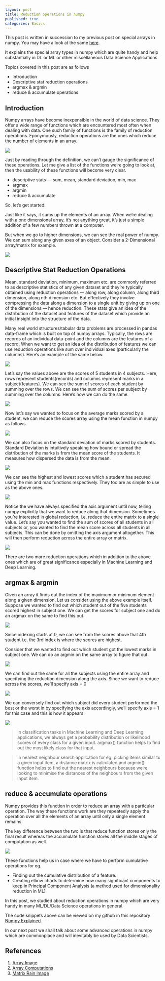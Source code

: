 ```yaml
---
layout: post
title: Reduction operations in numpy
published: true
categories: Basics
---
```


This post is written in succession to my previous post on special arrays in numpy. You may have a look at the same [here](https://elisonsherton.github.io/2020/08/19/special-arrays-in-numpy.html). 

It explains the special array types in numpy which are quite handy and help substantially in DL or ML or other miscellaneous Data Science Applications.

Topics covered in this post are as follows

- Introduction
- Descriptive stat reduction operations
- argmax & argmin
- reduce & accumulate operations

## Introduction

Numpy arrays have become inexpensible in the world of data science. They offer a wide range of functions which are encountered most often when dealing with data. One such family of functions is the family of reduction operations. Eponymously, reduction operations are the ones which reduce the number of elements in an array.

![](https://miro.medium.com/max/1600/1*MMCTPoGCUkE7qrV0RL0M4g.jpeg)

Just by reading through the definition, we can’t gauge the significance of these operations. Let me give a list of the functions we’re going to look at, then the usability of these functions will become very clear.

- descriptive stats — sum, mean, standard deviation, min, max
- argmax
- argmin
- reduce & accumulate

So, let’s get started.

Just like it says, it sums up the elements of an array. When we’re dealing with a one dimensional array, it’s not anything great, it’s just a simple addition of a few numbers thrown at a computer.

But when we go to higher dimensions, we can see the real power of numpy. We can sum along any given axes of an object. Consider a 2-Dimensional array/matrix for example.

![](https://miro.medium.com/max/700/1*wr1hmNi24zBjsRp3LrXG-g.jpeg)

## Descriptive Stat Reduction Operations

Mean, standard deviation, minimum, maximum etc. are commonly referred to as descriptive statistics of any given dataset and they’re typically obtained using reduction operations — along row, along column, along third dimension, along nth dimension etc. But effectively they involve compressing the data along a dimension to a single unit by giving up on one of the dimensions — hence reduction. These stats give an idea of the distribution of the dataset and features of the dataset which provide an initial insight into the structure of the data.

Many real world structures/tabular data problems are processed in pandas data-frame which is built on top of numpy arrays. Typically, the rows are records of an individual data-point and the columns are the features of a record. When we want to get an idea of the distribution of features we can use reduction operations like sum over individual axes (particularly the columns). Here’s an example of the same below.

![](https://miro.medium.com/max/503/1*MpnMacxuSyKvyVydSmlVNQ.png)

Let’s say the values above are the scores of 5 students in 4 subjects. Here, rows represent students(records) and columns represent marks in a subject(features). We can see the sum of scores of each student by summing over the rows. We can see the sum of scores per subject by summing over the columns. Here’s how we can do the same.

![](https://miro.medium.com/max/428/1*Z9wjqyHYHzo7TgMYaWlCmg.png)

Now let’s say we wanted to focus on the average marks scored by a student, we can reduce the scores array using the mean function in numpy as follows.

![](https://miro.medium.com/max/473/1*DIzSwzWMIl2nnEhG4XGvmg.png)

We can also focus on the standard deviation of marks scored by students. Standard Deviation is intuitively speaking how bound or spread the distribution of the marks is from the mean score of the students. It measures how dispersed the data is from the mean.

![](https://miro.medium.com/max/657/1*LMo0_4HzMegrBcgOVz0Q5g.png)

We can see the highest and lowest scores which a student has secured using the min and max functions respectively. They too are as simple to use as the above ones.

![](https://miro.medium.com/max/555/1*c6SbsoPnpWcf3QAPbZpJFw.png)

Notice the we have always specified the axis argument until now, telling numpy explicitly that we want to reduce along that dimension. Sometimes you’re interested in global reduction, i.e. reduce the entire matrix to a single value. Let’s say you wanted to find the sum of scores of all students in all subjects or, you wanted to find the mean score across all students in all subjects. This can be done by omitting the axis argument altogether. This will then perform reduction across the entire array or matrix.

![](https://miro.medium.com/max/661/1*CrZY5W5DUeDNynNNnIHK4g.png)

There are two more reduction operations which in addition to the above ones which are of great significance especially in Machine Learning and Deep Learning.

## argmax & argmin

Given an array it finds out the index of the maximum or minimum element along a given dimension. Let us consider using the above example itself. Suppose we wanted to find out which student out of the five students scored highest in subject one. We can get the scores for subject one and do an argmax on the same to find this out.

![](https://miro.medium.com/max/415/1*uU9PbC0kRoFmgdG8agKJlw.png)

Since indexing starts at 0, we can see from the scores above that 4th student i.e. the 3rd index is where the scores are highest.

Consider that we wanted to find out which student got the lowest marks in subject one. We can do an argmin on the same array to figure that out.

![](https://miro.medium.com/max/454/1*uGNE7wUVa4B1GY7Tt_aivA.png)

We can find out the same for all the subjects using the entire array and specifying the reduction dimension along the axis. Since we want to reduce across the scores, we’ll specify axis = 0

![](https://miro.medium.com/max/624/1*qGYRyY2_lkgGNk7Hecx-qw.png)

We can conversely find out which subject did every student performed the best or the worst in by specifying the axis accordingly, we’ll specify axis = 1 for this case and this is how it appears.

![](https://miro.medium.com/max/700/1*62e7Es69Aem-QTK0CYlZiw.png)

> In classification tasks in Machine Learning and Deep Learning applications, we always get a probability distribution or likelihood scores of every class for a given input. argmax() function helps to find out the most likely class for that input.

> In nearest neighbour search application for eg. picking items similar to a given input item, a distance matrix is calculated and argmin() function helps to find out the nearest neighbours because we’re looking to minimise the distances of the neighbours from the given input item.

## reduce & accumulate operations
Numpy provides this function in order to reduce an array with a particular operation. The way these functions work are they repeatedly apply the operation over all the elements of an array until only a single element remains.

The key difference between the two is that reduce function stores only the final result whereas the accumulate function stores all the middle stages of computation as well.

![](https://miro.medium.com/max/381/1*ix1pC7Nsi-R1dwQOa34BBQ.png)

These functions help us in case where we have to perform cumulative operations for eg.

- Finding out the cumulative distribution of a feature.
- Creating elbow charts to determine how many significant components to keep in Principal Component Analysis (a method used for dimensionality reduction in ML)

In this post, we studied about reduction operations in numpy which are very handy in many ML/DL/Data Science operations in general.

The code snippets above can be viewed on my github in this repository [Numpy Explained](https://github.com/ElisonSherton/Numpy-Explained).

In our next post we shall talk about some advanced operations in numpy which are commonplace and will inevitably be used by Data Scientists.

## References

1. [Array Image](https://www.geeksforgeeks.org/)
2. [Array Computations](https://jakevdp.github.io/PythonDataScienceHandbook/02.03-computation-on-arrays-ufuncs.html)
3. [Matrix Rain Image](http://www.teachmeidea.com/2018/09/how-to-build-matrix-rain-in-java.html)